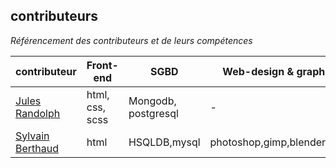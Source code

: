 contributeurs
---------------------------------------------------
*Référencement des contributeurs et de leurs compétences*

| contributeur | Front-end | SGBD | Web-design & graphismes | Frameworks | Langages | Serveur |
|--------------|-----------|------|-------------------------|------------|----------|----------|
| [Jules Randolph](https://github.com/sveinburne/) | html, css, scss | Mongodb, postgresql | - | Meteorjs, durandaljs | ECMA5, ECMA6, coffee, java | J2EE, Nodejs |
|[Sylvain Berthaud](https://github.com/akrib/)|html|HSQLDB,mysql|photoshop,gimp,blender,aseprite|Phaser.js,libgdx|javascript,java,PHP,vb.net|J2EE|

